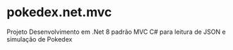 # pokedex.net.mvc
Projeto Desenvolvimento em .Net 8 padrão MVC C# para leitura de JSON e simulação de Pokedex
